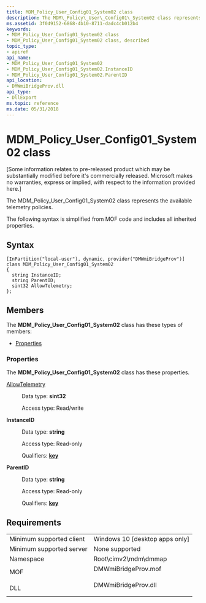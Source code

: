 ```yaml
---
title: MDM_Policy_User_Config01_System02 class
description: The MDM\_Policy\_User\_Config01\_System02 class represents the available telemetry policies.
ms.assetid: 3f049152-6868-4b10-8711-dadc4cb012b4
keywords:
- MDM_Policy_User_Config01_System02 class
- MDM_Policy_User_Config01_System02 class, described
topic_type:
- apiref
api_name:
- MDM_Policy_User_Config01_System02
- MDM_Policy_User_Config01_System02.InstanceID
- MDM_Policy_User_Config01_System02.ParentID
api_location:
- DMWmiBridgeProv.dll
api_type:
- DllExport
ms.topic: reference
ms.date: 05/31/2018
---
```


# MDM\_Policy\_User\_Config01\_System02 class

\[Some information relates to pre-released product which may be substantially modified before it's commercially released. Microsoft makes no warranties, express or implied, with respect to the information provided here.\]

The MDM\_Policy\_User\_Config01\_System02 class represents the available telemetry policies.

The following syntax is simplified from MOF code and includes all inherited properties.

## Syntax

``` syntax
[InPartition("local-user"), dynamic, provider("DMWmiBridgeProv")]
class MDM_Policy_User_Config01_System02
{
  string InstanceID;
  string ParentID;
  sint32 AllowTelemetry;
};
```

## Members

The **MDM\_Policy\_User\_Config01\_System02** class has these types of members:

-   [Properties](#properties)

### Properties

The **MDM\_Policy\_User\_Config01\_System02** class has these properties.

<dl> <dt>

[AllowTelemetry](/windows/client-management/mdm/policy-csp-system#system-allowtelemetry)
</dt> <dd> <dl> <dt>

Data type: **sint32**
</dt> <dt>

Access type: Read/write
</dt> </dl>

</dd> <dt>

**InstanceID**
</dt> <dd> <dl> <dt>

Data type: **string**
</dt> <dt>

Access type: Read-only
</dt> <dt>

Qualifiers: [**key**](/windows/desktop/WmiSdk/key-qualifier)
</dt> </dl>

</dd> <dt>

**ParentID**
</dt> <dd> <dl> <dt>

Data type: **string**
</dt> <dt>

Access type: Read-only
</dt> <dt>

Qualifiers: [**key**](/windows/desktop/WmiSdk/key-qualifier)
</dt> </dl>

</dd> </dl>

## Requirements



|                                     |                                                                                                |
|-------------------------------------|------------------------------------------------------------------------------------------------|
| Minimum supported client<br/> | Windows 10 \[desktop apps only\]<br/>                                                    |
| Minimum supported server<br/> | None supported<br/>                                                                      |
| Namespace<br/>                | Root\\cimv2\\mdm\\dmmap<br/>                                                             |
| MOF<br/>                      | <dl> <dt>DMWmiBridgeProv.mof</dt> </dl> |
| DLL<br/>                      | <dl> <dt>DMWmiBridgeProv.dll</dt> </dl> |



 

